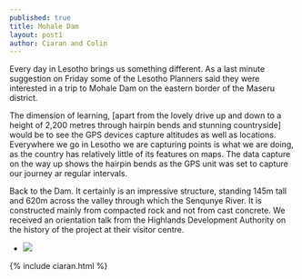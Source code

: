 ```yaml
---
published: true
title: Mohale Dam
layout: post1
author: Ciaran and Colin
---
```


Every day in Lesotho brings us something different. As a last minute suggestion on Friday some of the Lesotho Planners said they were interested in a trip to Mohale Dam on the eastern border of the Maseru district.

<script src="https://gist.github.com/rustyb/9575ab000a54ebe22229.js"></script>

The dimension of learning, [apart from the lovely drive up and down to a height of 2,200 metres through hairpin bends and stunning countryside] would be to see the GPS devices capture altitudes as well as locations. Everywhere we go in Lesotho we are capturing points is what we are doing, as the country has relatively little of its features on maps. The data capture on the way up shows the hairpin bends as the GPS unit was set to capture our journey ar regular intervals.
 
Back to the Dam. It certainly is an impressive structure, standing 145m tall and 620m across the valley through which the Senqunye River. It is constructed mainly from compacted rock and not from cast concrete. We received an orientation talk from the Highlands Development Authority on the history of the project at their visitor centre.

<ul class="clearing-thumbs" data-clearing>
  <li><a href="http://upload.wikimedia.org/wikipedia/commons/5/51/LHWP_map_resized.jpg"><img src="http://upload.wikimedia.org/wikipedia/commons/thumb/5/51/LHWP_map_resized.jpg/170px-LHWP_map_resized.jpg"></a></li>
</ul>

{% include ciaran.html %}